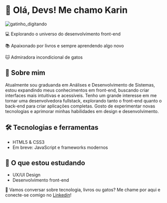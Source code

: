 <h1>👋 Olá, Devs! Me chamo Karin</h1>

![gatinho_digitando](https://github.com/user-attachments/assets/feea703e-9a47-4c9b-95f2-e79b12a9067d)


<p>💻 Explorando o universo do desenvolvimento front-end</p>
<p>📚 Apaixonado por livros e sempre aprendendo algo novo</p>
<p>🐱 Admiradora incondicional de gatos</p>

<h2>🚀 Sobre mim</h2>
<p>Atualmente sou graduanda em Análises e Desenvolvimento de Sistemas, estou expandindo meus conhecimentos em front-end, buscando criar interfaces mais intuitivas e acessíveis. Tenho um grande interesse em me tornar uma desenvolvedora fullstack, explorando tanto o front-end quanto o back-end para criar aplicações completas.
   Gosto de experimentar novas tecnologias e aprimorar minhas habilidades em design e desenvolvimento.</p>

<h2>🛠️ Tecnologias e ferramentas</h2>
<ul>
  <li>HTML5 & CSS3</li>
  <li>Em breve: JavaScript e frameworks modernos</li>
</ul>

<h2>📖 O que estou estudando</h2>
<ul>
  <li>UX/UI Design</li>
  <li>Desenvolvimento front-end</li>
</ul>

<p>💬 Vamos conversar sobre tecnologia, livros ou gatos? Me chame por aqui e conecte-se comigo no <a href="https://www.linkedin.com/in/karinpalmeus/">Linkedin</a>!</p>


